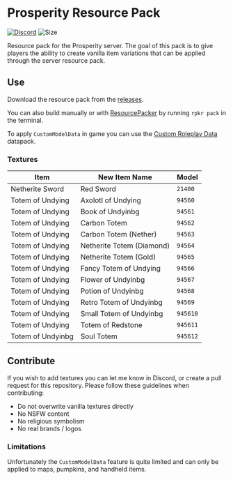 # Prosperity Resource Pack

[![Discord](https://img.shields.io/discord/844449121376534558?color=%235865F2&label=discord&logo=discord&logoColor=white)](https://discord.gg/hfTxZ4XxYj)
![Size](https://img.shields.io/github/repo-size/prosperitymc/prosperity-resource-pack?color=green&label=size)

Resource pack for the Prosperity server. The goal of this pack is to give players the ability to create vanilla item variations that can be applied through the server resource pack.

## Use

Download the resource pack from the [releases](https://github.com/ProsperityMC/Prosperity-Resource-Pack/releases).

You can also build manually or with [ResourcePacker](https://github.com/nixinova/resourcepacker) by running `rpkr pack` in the terminal.

To apply `CustomModelData` in game you can use the [Custom Roleplay Data](minecraft/customization/custom-roleplay-data-datapack) datapack.

### Textures

| Item              | New Item Name             | Model    |
| ----------------- | ------------------------- | -------- |
| Netherite Sword   | Red Sword                 | `21400`  |
| Totem of Undying  | Axolotl of Undying        | `94560`  |
| Totem of Undying  | Book of Undyinbg          | `94561`  |
| Totem of Undying  | Carbon Totem              | `94562`  |
| Totem of Undying  | Carbon Totem (Nether)     | `94563`  |
| Totem of Undying  | Netherite Totem (Diamond) | `94564`  |
| Totem of Undying  | Netherite Totem (Gold)    | `94565`  |
| Totem of Undying  | Fancy Totem of Undying    | `94566`  |
| Totem of Undying  | Flower of Undyinbg        | `94567`  |
| Totem of Undying  | Potion of Undyinbg        | `94568`  |
| Totem of Undying  | Retro Totem of Undyinbg   | `94569`  |
| Totem of Undying  | Small Totem of Undyinbg   | `945610` |
| Totem of Undying  | Totem of Redstone         | `945611` |
| Totem of Undyinbg | Soul Totem                | `945612` |

## Contribute

If you wish to add textures you can let me know in Discord, or create a pull request for this repository. Please follow these guidelines when contributing:

- Do not overwrite vanilla textures directly
- No NSFW content
- No religious symbolism
- No real brands / logos

### Limitations

Unfortunately the `CustomModelData` feature is quite limited and can only be applied to maps, pumpkins, and handheld items.

